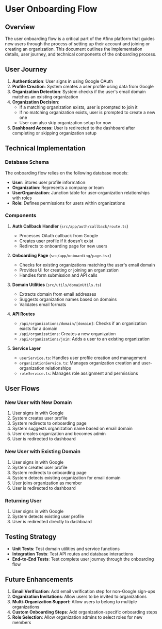 # User Onboarding Flow

## Overview

The user onboarding flow is a critical part of the Afino platform that guides new users through the process of setting up their account and joining or creating an organization. This document outlines the implementation details, user journey, and technical components of the onboarding process.

## User Journey

1. **Authentication**: User signs in using Google OAuth
2. **Profile Creation**: System creates a user profile using data from Google
3. **Organization Detection**: System checks if the user's email domain matches an existing organization
4. **Organization Decision**:
   - If a matching organization exists, user is prompted to join it
   - If no matching organization exists, user is prompted to create a new one
   - User can also skip organization setup for now
5. **Dashboard Access**: User is redirected to the dashboard after completing or skipping organization setup

## Technical Implementation

### Database Schema

The onboarding flow relies on the following database models:

- **User**: Stores user profile information
- **Organization**: Represents a company or team
- **UserOrganization**: Junction table for user-organization relationships with roles
- **Role**: Defines permissions for users within organizations

### Components

1. **Auth Callback Handler** (`src/app/auth/callback/route.ts`)
   - Processes OAuth callback from Google
   - Creates user profile if it doesn't exist
   - Redirects to onboarding page for new users

2. **Onboarding Page** (`src/app/onboarding/page.tsx`)
   - Checks for existing organizations matching the user's email domain
   - Provides UI for creating or joining an organization
   - Handles form submission and API calls

3. **Domain Utilities** (`src/utils/domainUtils.ts`)
   - Extracts domain from email addresses
   - Suggests organization names based on domains
   - Validates email formats

4. **API Routes**
   - `/api/organizations/domain/[domain]`: Checks if an organization exists for a domain
   - `/api/organizations`: Creates a new organization
   - `/api/organizations/join`: Adds a user to an existing organization

5. **Service Layer**
   - `userService.ts`: Handles user profile creation and management
   - `organizationService.ts`: Manages organization creation and user-organization relationships
   - `roleService.ts`: Manages role assignment and permissions

## User Flows

### New User with New Domain

1. User signs in with Google
2. System creates user profile
3. System redirects to onboarding page
4. System suggests organization name based on email domain
5. User creates organization and becomes admin
6. User is redirected to dashboard

### New User with Existing Domain

1. User signs in with Google
2. System creates user profile
3. System redirects to onboarding page
4. System detects existing organization for email domain
5. User joins organization as member
6. User is redirected to dashboard

### Returning User

1. User signs in with Google
2. System detects existing user profile
3. User is redirected directly to dashboard

## Testing Strategy

- **Unit Tests**: Test domain utilities and service functions
- **Integration Tests**: Test API routes and database interactions
- **End-to-End Tests**: Test complete user journey through the onboarding flow

## Future Enhancements

1. **Email Verification**: Add email verification step for non-Google sign-ups
2. **Organization Invitations**: Allow users to be invited to organizations
3. **Multi-Organization Support**: Allow users to belong to multiple organizations
4. **Custom Onboarding Steps**: Add organization-specific onboarding steps
5. **Role Selection**: Allow organization admins to select roles for new members 